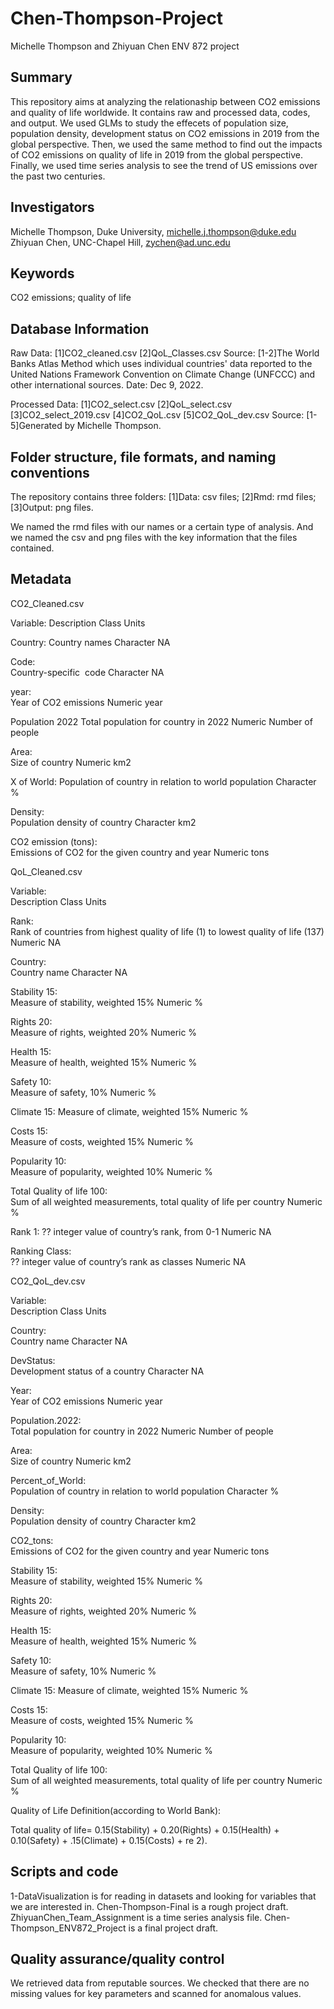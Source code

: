 # Chen-Thompson-Project
Michelle Thompson and Zhiyuan Chen ENV 872 project

## Summary

This repository aims at analyzing the relationaship between CO2 emissions and quality of life worldwide. It contains raw and processed data, codes, and output. We used GLMs to study the effecets of population size, population density, development status on CO2 emissions in 2019 from the global perspective. Then, we used the same method to find out the impacts of CO2 emissions on quality of life  in 2019 from the global perspective. Finally, we used time series analysis to see the trend of US emissions over the past two centuries.
 
## Investigators

Michelle Thompson, Duke University, michelle.j.thompson@duke.edu
Zhiyuan Chen, UNC-Chapel Hill, zychen@ad.unc.edu 

## Keywords
CO2 emissions; quality of life

## Database Information
Raw Data:
[1]CO2_cleaned.csv
[2]QoL_Classes.csv
Source:
[1-2]The World Banks Atlas Method which uses individual countries' data reported to the United Nations Framework Convention on Climate Change (UNFCCC) and other international sources.
Date: Dec 9, 2022.

Processed Data:
[1]CO2_select.csv
[2]QoL_select.csv
[3]CO2_select_2019.csv
[4]CO2_QoL.csv
[5]CO2_QoL_dev.csv
Source:
[1-5]Generated by Michelle Thompson.


## Folder structure, file formats, and naming conventions 

The repository contains three folders:
[1]Data: csv files;
[2]Rmd: rmd files;
[3]Output: png files.

We named the rmd files with our names or a certain type of analysis. And we named the csv and png files with the key information that the files contained. 

## Metadata

CO2_Cleaned.csv


Variable:
Description Class Units	

Country:
Country names	Character	NA		

Code:	
Country-specific  code	Character	NA		

year:	
Year of CO2 emissions	Numeric	year		

Population 
2022	Total population for country in 2022	Numeric	Number of people		

Area:	
Size of country	Numeric	km2		

X of World:	
Population of country in relation to world population	Character	%		

Density:	
Population density of country	Character	km2		

CO2 emission (tons):	
Emissions of CO2 for the given country and year	Numeric	tons		


QoL_Cleaned.csv


Variable:	
Description	Class	Units

Rank:	
Rank of countries from highest quality of life (1) to lowest quality of life (137)	Numeric	NA

Country:	
Country name	Character	NA

Stability 15:	
Measure of stability, weighted 15%	Numeric	%

Rights 20:	
Measure of rights, weighted 20%	Numeric	%

Health 15:	
Measure of health, weighted 15%	Numeric	%

Safety 10:	
Measure of safety, 10%	Numeric	%

Climate 15:	
Measure of climate, weighted 15%	Numeric	%

Costs 15:	
Measure of costs, weighted 15%	Numeric	%

Popularity 10:	
Measure of popularity, weighted 10%	Numeric	%

Total Quality of life 100:	
Sum of all weighted measurements, total quality of life per country	Numeric	%

Rank 1:	
?? integer value of country’s rank, from 0-1	Numeric	NA

Ranking Class:	
?? integer value of country’s rank as classes	Numeric	NA


CO2_QoL_dev.csv


Variable:	
Description	Class	Units

Country:	
Country name	Character	NA

DevStatus:	
Development status of a country	Character	NA

Year:	
Year of CO2 emissions	Numeric	year

Population.2022:	
Total population for country in 2022	Numeric	Number of people

Area:	
Size of country	Numeric	km2

Percent_of_World:	
Population of country in relation to world population	Character	%

Density:	
Population density of country	Character	km2

CO2_tons:	
Emissions of CO2 for the given country and year	Numeric	tons

Stability 15:	
Measure of stability, weighted 15%	Numeric	%

Rights 20:	
Measure of rights, weighted 20%	Numeric	%

Health 15:	
Measure of health, weighted 15%	Numeric	%

Safety 10:	
Measure of safety, 10%	Numeric	%

Climate 15:	
Measure of climate, weighted 15%	Numeric	%

Costs 15:	
Measure of costs, weighted 15%	Numeric	%

Popularity 10:	
Measure of popularity, weighted 10%	Numeric	%

Total Quality of life 100:	
Sum of all weighted measurements, total quality of life per country	Numeric	%

Quality of Life Definition(according to World Bank):

Total quality of life= 0.15(Stability) + 0.20(Rights) + 0.15(Health) + 0.10(Safety) + .15(Climate) + 0.15(Costs) + re 2).

## Scripts and code

1-DataVisualization is for reading in datasets and looking for variables that we are interested in.
Chen-Thompson-Final is a rough project draft.
ZhiyuanChen_Team_Assignment is a time series analysis file.
Chen-Thompson_ENV872_Project is a final project draft.


## Quality assurance/quality control

We retrieved data from reputable sources.
We checked that there are no missing values for key parameters and scanned for anomalous values.
